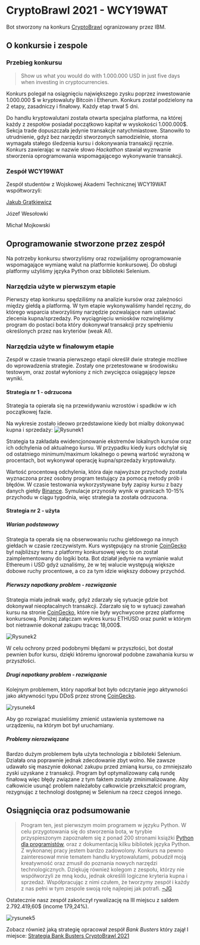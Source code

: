 # CryptoBrawl 2021 - WCY19WAT
Bot stworzony na konkurs [CryptoBrawl](https://cryptobrawl.pl) ogranizowany przez IBM.

## O konkursie i zespole
### Przebieg konkursu
>Show us what you would do with 1.000.000 USD in just five days when investing in cryptocurrencies.

Konkurs polegał na osiągnięciu największego zysku poprzez inwestowanie 1.000.000 $ w kryptowaluty Bitcoin i Etherum. 
Konkurs został podzielony na 2 etapy, zasadniczy i finałowy. Każdy etap trwał 5 dni.

Do handlu kryptowalutani została otwarta specjalna platforma, na której każdy z zespołów posiadał początkowo kapitał w wyskokości 1.000.000$. Sekcja trade dopuszczała jedynie transakcje natychmiastowe. Stanowiło to utrudnienie, gdyż bez narzędzi stworzonych samodzielnie, storna wymagała stałego śledzenia kursu i dokonywania transakcji ręcznie. Konkurs zawierając w nazwie słowo _Hackathon_ stawiał wyznwanie stworzenia oprogramowania wspomagającego wykonywanie transakcji.

### Zespół WCY19WAT
Zespół studentów z Wojskowej Akademi Technicznej WCY19WAT współtworzyli:

[Jakub Grątkiewicz](https://github.com/KGratkiewicz) 

Józef Wesołowki 

Michał Mojkowski

## Oprogramowanie stworzone przez zespół 
Na potrzeby konkursu stworzyliśmy oraz rozwijaliśmy oprogramowanie wspomagające wymianę walut na platformie konkursowej. Do obsługi platformy użyliśmy języka Python oraz biblioteki Selenium.

### Narzędzia użyte w pierwszym etapie
Pierwszy etap konkursu spędziliśmy na analizie kursów oraz zależności między giełdą a platformą. W tym etapie wykonywaliśmy handel ręczny, do którego wsparcia stworzyliśmy narzędzie pozwalające nam ustawiać zlecenia kupna/sprzedaży. Po wyciągnięciu wniosków rozwinęliśmy program do postaci bota który dokonywał transakcji przy spełnieniu określonych przez nas kryteriów (weak AI).

### Narzędzia użyte w finałowym etapie
Zespół w czasie trwania pierwszego etapii określił dwie strategie możliwe do wprowadzenia strategie. Zostały one przetestowane w środowisku testowym, oraz został wyłoniony z nich zwycięzca osiągający lepsze wyniki.

#### Strategia nr 1 - odrzucona
Strategia ta opierała się na przewidywaniu wzrostów i spadków w ich początkowej fazie. 

Na wykresie zostało ideowo przedstawione kiedy bot mialby dokonywać kupna i sprzedaży:
![Rysunek1](https://user-images.githubusercontent.com/71324202/140382507-72fd2899-bc65-4fa5-8807-8ff4d5d5c779.png)

Strategia ta zakładała ewidencjonowanie ekstremów lokalnych kursów oraz ich odchylenia od aktualnego kursu. W przypadku kiedy kurs odchylał się od ostatniego minimum/maximum lokalnego o pewną wartość wyrażoną w procentach, bot wykonywał operację kupna/sprzedaży kryptowaluty. 

Wartość procentową odchylenia, która daje najwyższe przychody została wyznaczona przez osobny program testujący za pomocą metody prób i błędów. W czasie testowania wykorzystywane były zapisy kursu z bazy danych giełdy [Binance](https://www.binance.com/pl).
Symulacje przynosiły wynik w granicach 10-15% przychodu w ciągu tygodnia, więc strategia ta została odrzucona. 

#### Strategia nr 2 - użyta
##### Warian podstawowy
Strategia ta operała się na obserwowaniu ruchu giełdowego na innych giełdach w czasie rzeczywistym. Kurs występujący na stronie [CoinGecko](https://www.coingecko.com/pl) był najbliższy temu z platformy konkursowej więc to on został zaimplementowany do logiki bota. Bot działał jedynie na wymianie walut Ethereum i USD gdyż uznaliśmy, że w tej walucie występują większe dobowe ruchy procentowe, a co za tym idzie większy dobowy przychód. 

##### Pierwszy napotkany problem - rozwiązanie
Strategia miała jednak wady, gdyż zdarzały się sytuacje gdzie bot dokonywał nieopłacalnych transakcji. Zdarzało się to w sytuacji zawahań kursu na stronie [CoinGecko](https://www.coingecko.com/pl), które nie były wychwycone przez platformę konkursową. Poniżej załączam wykres kursu ETHUSD oraz punkt w którym bot nietrawnie dokonał zakupu tracąc 18,000$. 

![Rysunek2](https://user-images.githubusercontent.com/71324202/140411355-80ba1d2b-5c85-4ed4-a0c2-f4d1a7dfab4b.png)

W celu ochrony przed podobnymi błędami w przyszłości, bot dostał pewnien bufor kursu, dzięki któremu ignorował podobne zawahania kursu w przyszłości. 

##### Drugi napotkany problem - rozwiązanie
Kolejnym problemem, który napotkał bot było odczytanie jego aktywności jako aktywności typu DDoS przez stronę [CoinGecko](https://www.coingecko.com/pl).

![rysunek4](https://user-images.githubusercontent.com/71324202/140417491-ae9d4b93-01d4-45da-8fef-55330bf0b034.jpg)

Aby go rozwiązać musieliśmy zmienić ustawienia systemowe na urządzeniu, na którym bot był uruchamiany.

##### Problemy nierozwiązane
Bardzo dużym problemem była użyta technologia z bibiloteki Selenium. Działała ona poprawnie jednak zdecdowanie zbyt wolno. Nie zawsze udawało się maszynie dokonać zakupu przed zmianą kursu, co zmniejszało zyski uzyskane z transakcji. Program był optymalizowany całą rundę finałową więc błędy związane z tym faktem zostały zminimalizowane. Aby całkowicie usunąć problem należałoby całkowicie przekształcić program, rezygnując z technologi dostępnej w Selenium na rzecz czegoś innego.

## Osiągnięcia oraz podsumowanie
> Program ten, jest pierwszym moim programem w języku Python. W celu przygotowania się do stworzenia bota, w tyrybie przyspieszonym zapoznałem się z ponad 200 stronami książki [Python dla programistów](https://www.empik.com/python-dla-programistow-big-data-i-ai-studia-przypadkow-deitel-paul-j-deitel-harvey,p1249591285,ksiazka-p), oraz z dokumentacją kilku bibliotek języka Python. Z wykonanej pracy jestem bardzo zadowolony. Konkurs na pewno zainteresował mnie tematem handlu kryptowalutami, pobudził moją kreatywność oraz zmusił do poznania nowych narzędzi technologicznych. Dziękuję również kolegom z zespołu, którzy nie współworzyli ze mną kodu, jednak określili logiczne kryteria kupna i sprzedaż. Współpracując z nimi czułem, że tworzymy zespół i każdy z nas pełni w tym zespole swoją rolę najlepiej jak potrafi. [~JG](https://github.com/KGratkiewicz)

Ostatecznie nasz zespół zakończył rywalizację na III miejscu z saldem 2.792.419,60$ (income 179,24%).

![rysunek5](https://user-images.githubusercontent.com/71324202/140427280-65f0da08-d4c2-4604-a4d6-bd6dcd765567.png)

Zobacz również jaką strategię opracował zespół _Bank Busters_ który zajął I miejsce:
[Strategia Bank Busters CryptoBrawl 2021](https://github.com/HakierGrzonzo/ibm_cryptobrawl)






